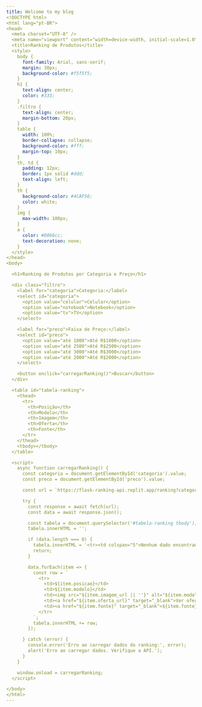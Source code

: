 ```yaml
---
title: Welcome to my blog
<!DOCTYPE html>
<html lang="pt-BR">
<head>
  <meta charset="UTF-8" />
  <meta name="viewport" content="width=device-width, initial-scale=1.0"/>
  <title>Ranking de Produtos</title>
  <style>
    body {
      font-family: Arial, sans-serif;
      margin: 30px;
      background-color: #f5f5f5;
    }
    h1 {
      text-align: center;
      color: #333;
    }
    .filtro {
      text-align: center;
      margin-bottom: 20px;
    }
    table {
      width: 100%;
      border-collapse: collapse;
      background-color: #fff;
      margin-top: 10px;
    }
    th, td {
      padding: 12px;
      border: 1px solid #ddd;
      text-align: left;
    }
    th {
      background-color: #4CAF50;
      color: white;
    }
    img {
      max-width: 100px;
    }
    a {
      color: #0066cc;
      text-decoration: none;
    }
  </style>
</head>
<body>

  <h1>Ranking de Produtos por Categoria e Preço</h1>

  <div class="filtro">
    <label for="categoria">Categoria:</label>
    <select id="categoria">
      <option value="celular">Celular</option>
      <option value="notebook">Notebook</option>
      <option value="tv">TV</option>
    </select>

    <label for="preco">Faixa de Preço:</label>
    <select id="preco">
      <option value="até 1000">Até R$1000</option>
      <option value="até 2500">Até R$2500</option>
      <option value="até 3000">Até R$3000</option>
      <option value="até 2000">Até R$2000</option>
    </select>

    <button onclick="carregarRanking()">Buscar</button>
  </div>

  <table id="tabela-ranking">
    <thead>
      <tr>
        <th>Posição</th>
        <th>Modelo</th>
        <th>Imagem</th>
        <th>Oferta</th>
        <th>Fonte</th>
      </tr>
    </thead>
    <tbody></tbody>
  </table>

  <script>
    async function carregarRanking() {
      const categoria = document.getElementById('categoria').value;
      const preco = document.getElementById('preco').value;

      const url = `https://flask-ranking-api.replit.app/ranking?categoria=${encodeURIComponent(categoria)}&faixa_preco=${encodeURIComponent(preco)}`;

      try {
        const response = await fetch(url);
        const data = await response.json();

        const tabela = document.querySelector('#tabela-ranking tbody');
        tabela.innerHTML = '';

        if (data.length === 0) {
          tabela.innerHTML = '<tr><td colspan="5">Nenhum dado encontrado.</td></tr>';
          return;
        }

        data.forEach(item => {
          const row = `
            <tr>
              <td>${item.posicao}</td>
              <td>${item.modelo}</td>
              <td><img src="${item.imagem_url || ''}" alt="${item.modelo}" /></td>
              <td><a href="${item.oferta_url}" target="_blank">Ver oferta</a></td>
              <td><a href="${item.fonte}" target="_blank">${item.fonte}</a></td>
            </tr>
          `;
          tabela.innerHTML += row;
        });

      } catch (error) {
        console.error('Erro ao carregar dados do ranking:', error);
        alert('Erro ao carregar dados. Verifique a API.');
      }
    }

    window.onload = carregarRanking;
  </script>

</body>
</html>
---
```


